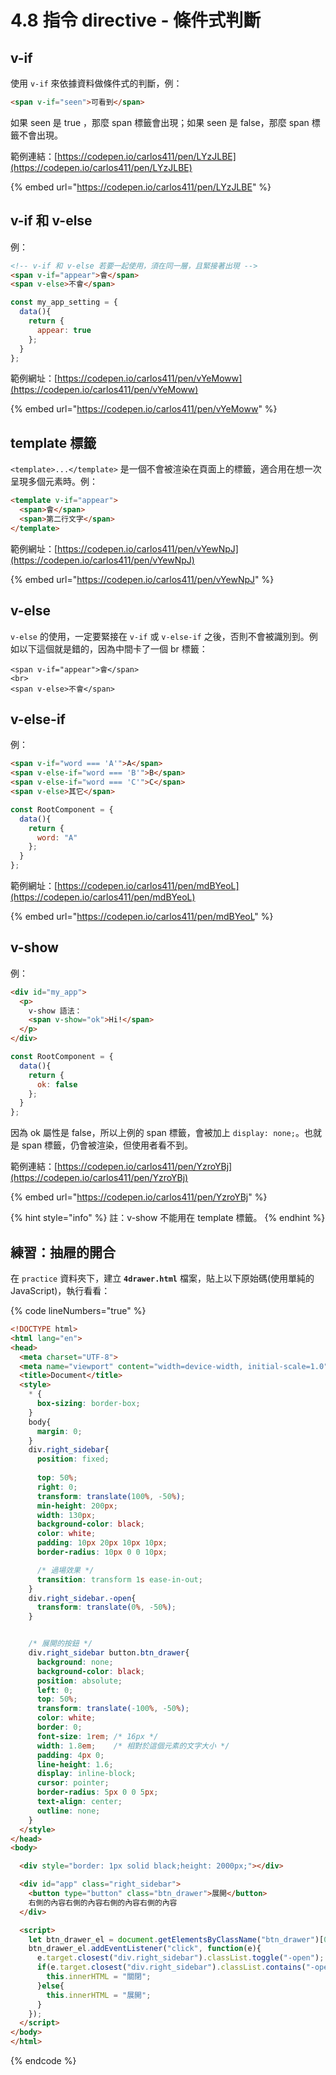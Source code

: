 # 4.8 指令 directive - 條件式判斷

## v-if

使用 `v-if` 來依據資料做條件式的判斷，例：

```html
<span v-if="seen">可看到</span>
```

如果 seen 是 true ，那麼 span 標籤會出現；如果 seen 是 false，那麼 span 標籤不會出現。



範例連結：[https://codepen.io/carlos411/pen/LYzJLBE](https://codepen.io/carlos411/pen/LYzJLBE)

{% embed url="https://codepen.io/carlos411/pen/LYzJLBE" %}





## v-if 和 v-else

例：

```html
<!-- v-if 和 v-else 若要一起使用，須在同一層，且緊接著出現 -->
<span v-if="appear">會</span>
<span v-else>不會</span>
```

```javascript
const my_app_setting = {
  data(){
    return {
      appear: true
    };
  }
};
```



範例網址：[https://codepen.io/carlos411/pen/vYeMoww](https://codepen.io/carlos411/pen/vYeMoww)

{% embed url="https://codepen.io/carlos411/pen/vYeMoww" %}



## template 標籤

`<template>...</template>` 是一個不會被渲染在頁面上的標籤，適合用在想一次呈現多個元素時。例：

```html
<template v-if="appear">
  <span>會</span>
  <span>第二行文字</span>
</template>
```



範例網址：[https://codepen.io/carlos411/pen/vYewNpJ](https://codepen.io/carlos411/pen/vYewNpJ)

{% embed url="https://codepen.io/carlos411/pen/vYewNpJ" %}



## v-else

`v-else` 的使用，一定要緊接在 `v-if` 或 `v-else-if` 之後，否則不會被識別到。例如以下這個就是錯的，因為中間卡了一個 br 標籤：

```markup
<span v-if="appear">會</span>
<br>
<span v-else>不會</span>
```



## v-else-if

例：

```html
<span v-if="word === 'A'">A</span>
<span v-else-if="word === 'B'">B</span>
<span v-else-if="word === 'C'">C</span>
<span v-else>其它</span>
```

```javascript
const RootComponent = {
  data(){
    return {
      word: "A"
    };
  }
};
```



範例網址：[https://codepen.io/carlos411/pen/mdBYeoL](https://codepen.io/carlos411/pen/mdBYeoL)

{% embed url="https://codepen.io/carlos411/pen/mdBYeoL" %}



## v-show

例：

```html
<div id="my_app">
  <p>
    v-show 語法：
    <span v-show="ok">Hi!</span>
  </p>
</div>
```

```javascript
const RootComponent = {
  data(){
    return {
      ok: false
    };
  }
};
```

因為 ok 屬性是 false，所以上例的 span 標籤，會被加上 `display: none;`。也就是 span 標籤，仍會被渲染，但使用者看不到。



範例連結：[https://codepen.io/carlos411/pen/YzroYBj](https://codepen.io/carlos411/pen/YzroYBj)

{% embed url="https://codepen.io/carlos411/pen/YzroYBj" %}

{% hint style="info" %}
註：v-show 不能用在 template 標籤。
{% endhint %}



## 練習：抽屜的開合

在 `practice` 資料夾下，建立 **`4drawer.html`** 檔案，貼上以下原始碼(使用單純的 JavaScript)，執行看看：

{% code lineNumbers="true" %}
```html
<!DOCTYPE html>
<html lang="en">
<head>
  <meta charset="UTF-8">
  <meta name="viewport" content="width=device-width, initial-scale=1.0">
  <title>Document</title>
  <style>
    * {
      box-sizing: border-box;
    }
    body{
      margin: 0;
    }
    div.right_sidebar{
      position: fixed;
      
      top: 50%;
      right: 0;
      transform: translate(100%, -50%);
      min-height: 200px;
      width: 130px;
      background-color: black;
      color: white;
      padding: 10px 20px 10px 10px;
      border-radius: 10px 0 0 10px;

      /* 過場效果 */
      transition: transform 1s ease-in-out;
    }
    div.right_sidebar.-open{
      transform: translate(0%, -50%);
    }


    /* 展開的按鈕 */
    div.right_sidebar button.btn_drawer{
      background: none;
      background-color: black;
      position: absolute;
      left: 0;
      top: 50%;
      transform: translate(-100%, -50%);
      color: white;
      border: 0;
      font-size: 1rem; /* 16px */
      width: 1.8em;    /* 相對於這個元素的文字大小 */
      padding: 4px 0;
      line-height: 1.6;
      display: inline-block;
      cursor: pointer;
      border-radius: 5px 0 0 5px;
      text-align: center;
      outline: none;
    }
  </style>
</head>
<body>

  <div style="border: 1px solid black;height: 2000px;"></div>

  <div id="app" class="right_sidebar">
    <button type="button" class="btn_drawer">展開</button>
    右側的內容右側的內容右側的內容右側的內容
  </div>

  <script>
    let btn_drawer_el = document.getElementsByClassName("btn_drawer")[0];
    btn_drawer_el.addEventListener("click", function(e){
      e.target.closest("div.right_sidebar").classList.toggle("-open");
      if(e.target.closest("div.right_sidebar").classList.contains("-open")){
        this.innerHTML = "關閉";
      }else{
        this.innerHTML = "展開";
      }
    });
  </script>
</body>
</html>
```
{% endcode %}

